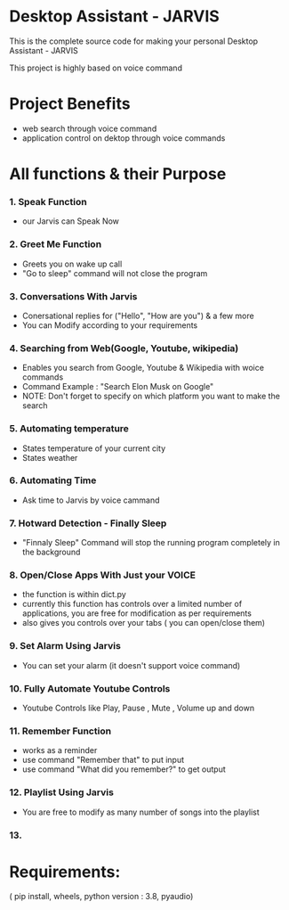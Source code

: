 # Desktop Assistant - JARVIS
This is the complete source code for making your personal Desktop Assistant - JARVIS

This project is highly based on voice command 

# Project Benefits 
- web search through voice command
- application control on dektop through voice commands 



#  All functions & their Purpose 
### 1. Speak Function 
- our Jarvis can Speak Now 

### 2. Greet Me Function 
- Greets you on wake up call 
- "Go to sleep" command will not close the program 

### 3. Conversations With Jarvis
- Conersational replies for ("Hello", "How are you") & a few more 
- You can Modify according to your requirements 

### 4. Searching from Web(Google, Youtube, wikipedia)
- Enables you search from Google, Youtube & Wikipedia with woice commands 
- Command Example : "Search Elon Musk on Google"
- NOTE: Don't forget to specify on which platform you want to make the search 

### 5. Automating temperature 
- States temperature of your current city 
- States weather 

### 6. Automating Time 
- Ask time to Jarvis by voice cammand 

### 7. Hotward Detection - Finally Sleep 
- "Finnaly Sleep" Command will stop the running program completely in the background 

### 8. Open/Close Apps With Just your VOICE
- the function is within dict.py 
- currently this function has controls over a limited number of applications, you are free for modification as per requirements 
- also gives you controls over your tabs ( you can open/close them)


### 9. Set Alarm Using Jarvis
- You can set your alarm (it doesn't support voice command)

### 10. Fully Automate Youtube Controls
- Youtube Controls like Play, Pause , Mute , Volume up and down

### 11. Remember Function
- works as a reminder
- use command "Remember that" to put input 
- use command "What did you remember?" to get output 

### 12. Playlist Using Jarvis
- You are free to modify as many number of songs into the playlist 

### 13. 


# Requirements: 
( pip install, wheels, python version : 3.8, pyaudio)